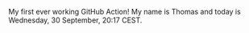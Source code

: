 My first ever working GitHub Action!
My name is Thomas and today is Wednesday, 30 September, 20:17 CEST. 
